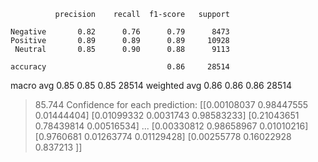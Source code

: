               precision    recall  f1-score   support

    Negative       0.82      0.76      0.79      8473
    Positive       0.89      0.89      0.89     10928
     Neutral       0.85      0.90      0.88      9113

    accuracy                           0.86     28514
   macro avg       0.85      0.85      0.85     28514
weighted avg       0.86      0.86      0.86     28514

> 85.744
Confidence for each prediction: [[0.00108037 0.98447555 0.01444404]
 [0.01099332 0.0031743  0.98583233]
 [0.21043651 0.78439814 0.00516534]
 ...
 [0.00330812 0.98658967 0.01010216]
 [0.9760681  0.01263774 0.01129428]
 [0.00255778 0.16022928 0.837213  ]]
